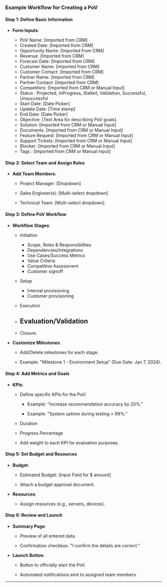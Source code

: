 
### Example Workflow for Creating a PoV

#### **Step 1: Define Basic Information**

- **Form Inputs**:
    
    - PoV Name: [Imported from CRM]
    - Created Date: [Imported from CRM]
    - Opportunity Name: [Imported from CRM]
    - Revenue: [Imported from CRM]
    - Forecast Date: [Imported from CRM]
	- Customer Name: [Imported from CRM]
	- Customer Contact: [Imported from CRM]
    - Partner Name: [Imported from CRM]
    - Partner Contact: [Imported from CRM]
    - Competitors: [Imported from CRM or Manual Input]
    - Status : Projected, InProgress, Stalled, Validation, Successful, Unsuccessful
    - Start Date: [Date Picker]
    - Update Date: [Time stamp]
    - End Date: [Date Picker]
    - Objective: [Text Area for describing PoV goals].
    - Solution: [Imported from CRM or Manual Input]
    - Documents: [Imported from CRM or Manual Input]
    - Feature Request: [Imported from CRM or Manual Input]    
    - Support Tickets: [Imported from CRM or Manual Input]
    - Blocker: [Imported from CRM or Manual Input]
    - Tags : [Imported from CRM or Manual Input]
        

#### **Step 2: Select Team and Assign Roles**

- **Add Team Members**:
    
    - Project Manager: [Dropdown]
        
    - Sales Engineer(s): [Multi-select dropdown]
        
    - Technical Team: [Multi-select dropdown].
        

#### **Step 3: Define PoV Workflow**

- **Workflow Stages**:
    
    - Initiation
	    - Scope, Roles & Responsibilities
	    - Dependencies/Integrations
	    - Use Cases/Success Metrics
	    - Value Criteria
	    - Competitive Assessment
	    - Customer signoff
        
    - Setup
	    - Internal provisioning
	    - Customer provisioning
        
    - Execution
        
    - Evaluation/Validation
	    -
        
    - Closure.
        
- **Customize Milestones**:
    
    - Add/Delete milestones for each stage.
        
    - Example: "Milestone 1 - Environment Setup" (Due Date: Jan 7, 2024).
        

#### **Step 4: Add Metrics and Goals**

- **KPIs**:
    
    - Define specific KPIs for the PoV:
        
        - Example: "Increase recommendation accuracy by 20%."
            
        - Example: "System uptime during testing > 99%."
            
    - Duration
    - Progress Percentage
    - Add weight to each KPI for evaluation purposes.
        

#### **Step 5: Set Budget and Resources**

- **Budget**:
    
    - Estimated Budget: [Input Field for $ amount]
        
    - Attach a budget approval document.
        
- **Resources**:
    
    - Assign resources (e.g., servers, devices).
        

#### **Step 6: Review and Launch**

- **Summary Page**:
    
    - Preview of all entered data.
        
    - Confirmation checkbox: "I confirm the details are correct."
        
- **Launch Button**:
    
    - Button to officially start the PoV.
        
    - Automated notifications sent to assigned team members.
        

---